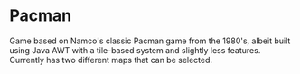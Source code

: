 # Pacman
Game based on Namco's classic Pacman game from the 1980's, albeit built using Java AWT with a tile-based system and slightly less features.
Currently has two different maps that can be selected.
